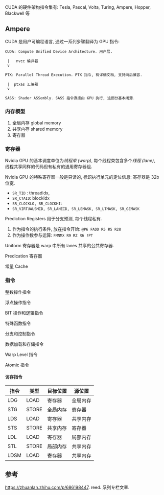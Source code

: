 CUDA 的硬件架构指令集有: Tesla, Pascal, Volta, Turing, Ampere, Hopper, Blackwell 等

## Ampere 

CUDA 是用户可编程语言, 通过一系列步骤翻译为 GPU 指令:

```
CUDA: Compute Unified Device Architecture. 用户层.

 |   nvcc 编译器
 v

PTX: Parallel Thread Execution. PTX 指令, 有详细文档, 支持向后兼容.

 |  ptxas 汇编器
 v

SASS: Shader ASSembly. SASS 指令直接由 GPU 执行, 这部分基本闭源.
```

### 内存模型

1. 全局内存 global memory 
2. 共享内存 shared memory 
3. 寄存器

### 寄存器

Nvidia GPU 的基本调度单位为*线程束 (warp)*, 每个线程束包含多个*线程 (lane)*, 线程共享同样的代码但有私有的通用寄存器组. 

Nvidia GPU 的特殊寄存器一般是只读的, 标识执行单元的定位信息: 寄存器是 32b 位宽.
- `SR_TID` : threadIdx, 
- `SR_CTAID`: blockIdx
- `SR_CLOCKLO, SR_CLOCKHI`: 
- `SR_VIRTUALSMID, SR_LANEID, SR_LEMASK, SR_LTMASK, SR_GEMASK`

Prediction Registers 用于分支预测, 每个线程私有. 
1. 作为指令的执行条件, 放在指令开始: `@P6 FADD R5 R5 R28`
2. 作为操作数参与运算: `FMNMX R9 RZ R6 !PT`

Uniform 寄存器是 warp 中所有 lanes 共享的公共寄存器.

Predication 寄存器

常量 Cache 

### 指令

整数操作指令

浮点操作指令 

BIT 操作和逻辑指令

特殊函数指令

分支和控制指令

数据加载和存储指令

Warp Level 指令

Atomic 指令

#### 访存指令

| 指令 | 类型  | 目标位置 | 源位置   |
| ---- | ----- | -------- | -------- |
| LDG  | LOAD  | 寄存器   | 全局内存 |
| STG  | STORE | 全局内存 | 寄存器   |
| LDS  | LOAD  | 寄存器   | 共享内存 |
| STS  | STORE | 共享内存 | 寄存器   |
| LDL  | LOAD  | 寄存器   | 局部内存 |
| STL  | STORE | 局部内存 | 共享内存 |
| LDSM | LOAD  | 寄存器   | 共享内存         |


## 参考

https://zhuanlan.zhihu.com/p/686198447. reed. 系列专栏文章.